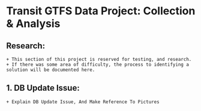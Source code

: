 # Transit GTFS Data Project: Collection & Analysis

## Research:
	+ This section of this project is reserved for testing, and research.
	+ If there was some area of difficulty, the process to identifying a solution will be documented here.

## 1. DB Update Issue:
	+ Explain DB Update Issue, And Make Reference To Pictures
